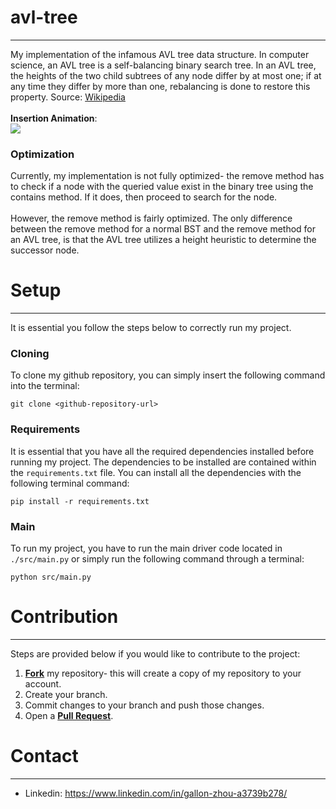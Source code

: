 # avl-tree

---

My implementation of the infamous AVL tree data structure. In computer science, an AVL tree is a self-balancing binary search tree. In an AVL tree, the heights of the two child subtrees of any node differ by at most one; if at any time they differ by more than one, rebalancing is done to restore this property. Source: [Wikipedia](https://en.wikipedia.org/wiki/AVL_tree)
<br>
<br>
**Insertion Animation**:<br>
![](https://upload.wikimedia.org/wikipedia/commons/f/fd/AVL_Tree_Example.gif)

### Optimization

Currently, my implementation is not fully optimized- the remove method has to check if a node with the queried value exist in the binary tree using the contains method. If it does, then proceed to search for the node.
<br>
<br>
However, the remove method is fairly optimized. The only difference between the remove method for a normal BST and the remove method for an AVL tree, is that the AVL tree utilizes a height heuristic to determine the successor node.

# Setup

---

It is essential you follow the steps below to correctly run my project.

### Cloning

To clone my github repository, you can simply insert the following command into the terminal:
<br>

```
git clone <github-repository-url>
```

### Requirements

It is essential that you have all the required dependencies installed before running my project. The dependencies to be installed are contained within the `requirements.txt` file. You can install all the dependencies with the following terminal command:
<br>

```
pip install -r requirements.txt
```

### Main

To run my project, you have to run the main driver code located in `./src/main.py` or simply run the following command through a terminal:
<br>

```
python src/main.py
```

# Contribution

---

Steps are provided below if you would like to contribute to the project:

1. [**Fork**](https://github.com/DuckyShine004/avl-tree/fork) my repository- this will create a copy of my repository to your account.
2. Create your branch.
3. Commit changes to your branch and push those changes.
4. Open a [**Pull Request**](https://github.com/DuckyShine004/avl-tree/pulls).

# Contact

---

- Linkedin: https://www.linkedin.com/in/gallon-zhou-a3739b278/
